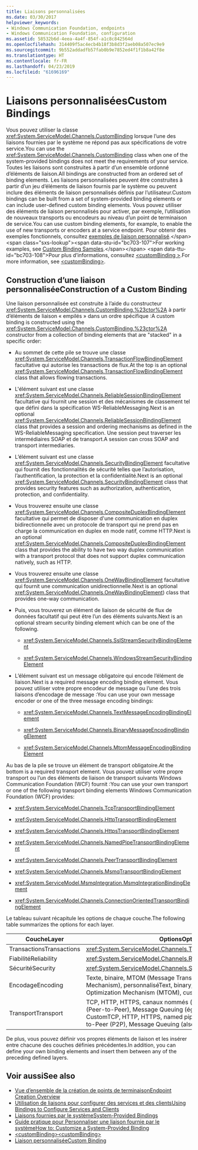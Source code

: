 ```yaml
---
title: Liaisons personnalisées
ms.date: 03/30/2017
helpviewer_keywords:
- Windows Communication Foundation, endpoints
- Windows Communication Foundation, configuration
ms.assetid: 58532b6d-4eea-4a4f-854f-a1c8c842564d
ms.openlocfilehash: 314409f5ac4ecb4b18f3b8d3f2aeb08a507ec9e9
ms.sourcegitcommit: 9b552addadfb57fab0b9e7852ed4f1f1b8a42f8e
ms.translationtype: HT
ms.contentlocale: fr-FR
ms.lasthandoff: 04/23/2019
ms.locfileid: "61696169"
---
```

# <a name="custom-bindings"></a><span data-ttu-id="bc703-102">Liaisons personnalisées</span><span class="sxs-lookup"><span data-stu-id="bc703-102">Custom Bindings</span></span>
<span data-ttu-id="bc703-103">Vous pouvez utiliser la classe <xref:System.ServiceModel.Channels.CustomBinding> lorsque l’une des liaisons fournies par le système ne répond pas aux spécifications de votre service.</span><span class="sxs-lookup"><span data-stu-id="bc703-103">You can use the <xref:System.ServiceModel.Channels.CustomBinding> class when one of the system-provided bindings does not meet the requirements of your service.</span></span> <span data-ttu-id="bc703-104">Toutes les liaisons sont construites à partir d’un ensemble ordonné d’éléments de liaison.</span><span class="sxs-lookup"><span data-stu-id="bc703-104">All bindings are constructed from an ordered set of binding elements.</span></span> <span data-ttu-id="bc703-105">Les liaisons personnalisées peuvent être construites à partir d’un jeu d’éléments de liaison fournis par le système ou peuvent inclure des éléments de liaison personnalisés définis par l’utilisateur.</span><span class="sxs-lookup"><span data-stu-id="bc703-105">Custom bindings can be built from a set of system-provided binding elements or can include user-defined custom binding elements.</span></span> <span data-ttu-id="bc703-106">Vous pouvez utiliser des éléments de liaison personnalisés pour activer, par exemple, l’utilisation de nouveaux transports ou encodeurs au niveau d’un point de terminaison de service.</span><span class="sxs-lookup"><span data-stu-id="bc703-106">You can use custom binding elements, for example, to enable the use of new transports or encoders at a service endpoint.</span></span> <span data-ttu-id="bc703-107">Pour obtenir des exemples fonctionnels, consultez [exemples de liaison personnalisé](https://docs.microsoft.com/previous-versions/dotnet/netframework-3.5/ms751479(v=vs.90)).</span><span class="sxs-lookup"><span data-stu-id="bc703-107">For working examples, see [Custom Binding Samples](https://docs.microsoft.com/previous-versions/dotnet/netframework-3.5/ms751479(v=vs.90)).</span></span> <span data-ttu-id="bc703-108">Pour plus d’informations, consultez [ \<customBinding >](../../../../docs/framework/configure-apps/file-schema/wcf/custombinding.md).</span><span class="sxs-lookup"><span data-stu-id="bc703-108">For more information, see [\<customBinding>](../../../../docs/framework/configure-apps/file-schema/wcf/custombinding.md).</span></span>  
  
## <a name="construction-of-a-custom-binding"></a><span data-ttu-id="bc703-109">Construction d’une liaison personnalisée</span><span class="sxs-lookup"><span data-stu-id="bc703-109">Construction of a Custom Binding</span></span>  
 <span data-ttu-id="bc703-110">Une liaison personnalisée est construite à l’aide du constructeur <xref:System.ServiceModel.Channels.CustomBinding.%23ctor%2A> à partir d’éléments de liaison « empilés » dans un ordre spécifique :</span><span class="sxs-lookup"><span data-stu-id="bc703-110">A custom binding is constructed using the <xref:System.ServiceModel.Channels.CustomBinding.%23ctor%2A> constructor from a collection of binding elements that are "stacked" in a specific order:</span></span>  
  
- <span data-ttu-id="bc703-111">Au sommet de cette pile se trouve une classe <xref:System.ServiceModel.Channels.TransactionFlowBindingElement> facultative qui autorise les transactions de flux.</span><span class="sxs-lookup"><span data-stu-id="bc703-111">At the top is an optional <xref:System.ServiceModel.Channels.TransactionFlowBindingElement> class that allows flowing transactions.</span></span>  
  
- <span data-ttu-id="bc703-112">L'élément suivant est une classe <xref:System.ServiceModel.Channels.ReliableSessionBindingElement> facultative qui fournit une session et des mécanismes de classement tel que défini dans la spécification WS-ReliableMessaging.</span><span class="sxs-lookup"><span data-stu-id="bc703-112">Next is an optional <xref:System.ServiceModel.Channels.ReliableSessionBindingElement> class that provides a session and ordering mechanisms as defined in the WS-ReliableMessaging specification.</span></span> <span data-ttu-id="bc703-113">Une session peut traverser les intermédiaires SOAP et de transport.</span><span class="sxs-lookup"><span data-stu-id="bc703-113">A session can cross SOAP and transport intermediaries.</span></span>  
  
- <span data-ttu-id="bc703-114">L’élément suivant est une classe <xref:System.ServiceModel.Channels.SecurityBindingElement> facultative qui fournit des fonctionnalités de sécurité telles que l’autorisation, l’authentification, la protection et la confidentialité.</span><span class="sxs-lookup"><span data-stu-id="bc703-114">Next is an optional <xref:System.ServiceModel.Channels.SecurityBindingElement> class that provides security features such as authorization, authentication, protection, and confidentiality.</span></span>  
  
- <span data-ttu-id="bc703-115">Vous trouverez ensuite une classe <xref:System.ServiceModel.Channels.CompositeDuplexBindingElement> facultative qui permet de disposer d'une communication en duplex bidirectionnelle avec un protocole de transport qui ne prend pas en charge la communication en duplex en mode natif, comme HTTP.</span><span class="sxs-lookup"><span data-stu-id="bc703-115">Next is an optional <xref:System.ServiceModel.Channels.CompositeDuplexBindingElement> class that provides the ability to have two way duplex communication with a transport protocol that does not support duplex communication natively, such as HTTP.</span></span>  
  
- <span data-ttu-id="bc703-116">Vous trouverez ensuite une classe <xref:System.ServiceModel.Channels.OneWayBindingElement> facultative qui fournit une communication unidirectionnelle.</span><span class="sxs-lookup"><span data-stu-id="bc703-116">Next is an optional <xref:System.ServiceModel.Channels.OneWayBindingElement>) class that provides one-way communication.</span></span>  
  
- <span data-ttu-id="bc703-117">Puis, vous trouverez un élément de liaison de sécurité de flux de données facultatif qui peut être l’un des éléments suivants.</span><span class="sxs-lookup"><span data-stu-id="bc703-117">Next is an optional stream security binding element which can be one of the following.</span></span>  
  
    - <xref:System.ServiceModel.Channels.SslStreamSecurityBindingElement>  
  
    - <xref:System.ServiceModel.Channels.WindowsStreamSecurityBindingElement>  
  
- <span data-ttu-id="bc703-118">L’élément suivant est un message obligatoire qui encode l’élément de liaison.</span><span class="sxs-lookup"><span data-stu-id="bc703-118">Next is a required message encoding binding element.</span></span> <span data-ttu-id="bc703-119">Vous pouvez utiliser votre propre encodeur de message ou l’une des trois liaisons d’encodage de message :</span><span class="sxs-lookup"><span data-stu-id="bc703-119">You can use your own message encoder or one of the three message encoding bindings:</span></span>  
  
    - <xref:System.ServiceModel.Channels.TextMessageEncodingBindingElement>  
  
    - <xref:System.ServiceModel.Channels.BinaryMessageEncodingBindingElement>  
  
    - <xref:System.ServiceModel.Channels.MtomMessageEncodingBindingElement>  
  
 <span data-ttu-id="bc703-120">Au bas de la pile se trouve un élément de transport obligatoire.</span><span class="sxs-lookup"><span data-stu-id="bc703-120">At the bottom is a required transport element.</span></span> <span data-ttu-id="bc703-121">Vous pouvez utiliser votre propre transport ou l’un des éléments de liaison de transport suivants Windows Communication Foundation (WCF) fournit :</span><span class="sxs-lookup"><span data-stu-id="bc703-121">You can use your own transport or one of the following transport binding elements Windows Communication Foundation (WCF) provides:</span></span>  
  
- <xref:System.ServiceModel.Channels.TcpTransportBindingElement>  
  
- <xref:System.ServiceModel.Channels.HttpTransportBindingElement>  
  
- <xref:System.ServiceModel.Channels.HttpsTransportBindingElement>  
  
- <xref:System.ServiceModel.Channels.NamedPipeTransportBindingElement>  
  
- <xref:System.ServiceModel.Channels.PeerTransportBindingElement>  
  
- <xref:System.ServiceModel.Channels.MsmqTransportBindingElement>  
  
- <xref:System.ServiceModel.MsmqIntegration.MsmqIntegrationBindingElement>  
  
- <xref:System.ServiceModel.Channels.ConnectionOrientedTransportBindingElement>  
  
 <span data-ttu-id="bc703-122">Le tableau suivant récapitule les options de chaque couche.</span><span class="sxs-lookup"><span data-stu-id="bc703-122">The following table summarizes the options for each layer.</span></span>  
  
|<span data-ttu-id="bc703-123">Couche</span><span class="sxs-lookup"><span data-stu-id="bc703-123">Layer</span></span>|<span data-ttu-id="bc703-124">Options</span><span class="sxs-lookup"><span data-stu-id="bc703-124">Options</span></span>|<span data-ttu-id="bc703-125">Obligatoire</span><span class="sxs-lookup"><span data-stu-id="bc703-125">Required</span></span>|  
|-----------|-------------|--------------|  
|<span data-ttu-id="bc703-126">Transactions</span><span class="sxs-lookup"><span data-stu-id="bc703-126">Transactions</span></span>|<xref:System.ServiceModel.Channels.TransactionFlowBindingElement>|<span data-ttu-id="bc703-127">Non</span><span class="sxs-lookup"><span data-stu-id="bc703-127">No</span></span>|  
|<span data-ttu-id="bc703-128">Fiabilité</span><span class="sxs-lookup"><span data-stu-id="bc703-128">Reliability</span></span>|<xref:System.ServiceModel.Channels.ReliableSessionBindingElement>|<span data-ttu-id="bc703-129">Non</span><span class="sxs-lookup"><span data-stu-id="bc703-129">No</span></span>|  
|<span data-ttu-id="bc703-130">Sécurité</span><span class="sxs-lookup"><span data-stu-id="bc703-130">Security</span></span>|<xref:System.ServiceModel.Channels.SecurityBindingElement>|<span data-ttu-id="bc703-131">Non</span><span class="sxs-lookup"><span data-stu-id="bc703-131">No</span></span>|  
|<span data-ttu-id="bc703-132">Encodage</span><span class="sxs-lookup"><span data-stu-id="bc703-132">Encoding</span></span>|<span data-ttu-id="bc703-133">Texte, binaire, MTOM (Message Transmission Optimization Mechanism), personnalisé</span><span class="sxs-lookup"><span data-stu-id="bc703-133">Text, binary, Message Transmission Optimization Mechanism (MTOM), custom</span></span>|<span data-ttu-id="bc703-134">Oui</span><span class="sxs-lookup"><span data-stu-id="bc703-134">Yes</span></span>|  
|<span data-ttu-id="bc703-135">Transport</span><span class="sxs-lookup"><span data-stu-id="bc703-135">Transport</span></span>|<span data-ttu-id="bc703-136">TCP, HTTP, HTTPS, canaux nommés (également appelés IPC), P2P (Peer-to-Peer), Message Queuing (également appelé MSMQ), Custom</span><span class="sxs-lookup"><span data-stu-id="bc703-136">TCP, HTTP, HTTPS, named pipes (also known as IPC), Peer-to-Peer (P2P), Message Queuing (also known as MSMQ), Custom</span></span>|<span data-ttu-id="bc703-137">Oui</span><span class="sxs-lookup"><span data-stu-id="bc703-137">Yes</span></span>|  
  
 <span data-ttu-id="bc703-138">De plus, vous pouvez définir vos propres éléments de liaison et les insérer entre chacune des couches définies précédentes.</span><span class="sxs-lookup"><span data-stu-id="bc703-138">In addition, you can define your own binding elements and insert them between any of the preceding defined layers.</span></span>  
  
## <a name="see-also"></a><span data-ttu-id="bc703-139">Voir aussi</span><span class="sxs-lookup"><span data-stu-id="bc703-139">See also</span></span>

- [<span data-ttu-id="bc703-140">Vue d’ensemble de la création de points de terminaison</span><span class="sxs-lookup"><span data-stu-id="bc703-140">Endpoint Creation Overview</span></span>](../../../../docs/framework/wcf/endpoint-creation-overview.md)
- [<span data-ttu-id="bc703-141">Utilisation de liaisons pour configurer des services et des clients</span><span class="sxs-lookup"><span data-stu-id="bc703-141">Using Bindings to Configure Services and Clients</span></span>](../../../../docs/framework/wcf/using-bindings-to-configure-services-and-clients.md)
- [<span data-ttu-id="bc703-142">Liaisons fournies par le système</span><span class="sxs-lookup"><span data-stu-id="bc703-142">System-Provided Bindings</span></span>](../../../../docs/framework/wcf/system-provided-bindings.md)
- [<span data-ttu-id="bc703-143">Guide pratique pour Personnaliser une liaison fournie par le système</span><span class="sxs-lookup"><span data-stu-id="bc703-143">How to: Customize a System-Provided Binding</span></span>](../../../../docs/framework/wcf/extending/how-to-customize-a-system-provided-binding.md)
- [<span data-ttu-id="bc703-144">\<customBinding></span><span class="sxs-lookup"><span data-stu-id="bc703-144">\<customBinding></span></span>](../../../../docs/framework/configure-apps/file-schema/wcf/custombinding.md)
- [<span data-ttu-id="bc703-145">Liaison personnalisée</span><span class="sxs-lookup"><span data-stu-id="bc703-145">Custom Binding</span></span>](../../../../docs/framework/wcf/samples/custom-binding.md)

